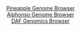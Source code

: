 <div id="Pineapple_Genome_Browser" align="center">
  <a href="https://igv.org/app/?sessionURL=blob:zZLRbpswGEbfxVKrTSJgoECMVE0kS7Moadc1ItlSVcgBQ1zAJrZDmkR593nRpt2sUnOxaRIX5pfB33d8DqAlQlLOQAgc0_ZM2wYGkCu.neK6qcgdrokEYY4rSQwgSE4EYSkB4QHkWCocP0z0lyulGhlaFlVNp8as4KZ0TVzjPWd4K82U11afVxVecoEVF9LqCdxyixZtZ0uWuGlMfbZrelaGFbZw1aw4k9xqCCuSrf5f8muUFITxmiT1plL0FCDReXTGzMzxh2g.jdKUSDkmu1F2HY1H0cwdxIuh31_Enz_NY39.OaUFw2ojyPUCub1o7HSbCQxU24sWF05PDLt3pafg4ML9eDl4aagg8toO7K6LEPJ8jYayjLz8T631Q89srovKC.cm85.DNF5cjcZ9yW9pEA2.Tdf3z.Ur3Y8GqHi60TaAdCWC0IaGC33Dc_zOj6XdNSBEmpDgFISPTwZQAqel3v54AGrXaGeAJOvNSR8DcJERAcIOgjCwEXK8q.AKImQfjQPYiOrv4b2JH1AAnchx_CSnldJCZ4lkjTQxY2ab5maxP5Mnvs3tUU6ce.wMZ0KTHa4nzxipfdmffPkjzUAT0IefLlFXfUumf.LeW4KYanmucGWZrobr2XzvDb8KZ1f3Xvwyi1FRZttX8ZyHJueixkrv1xP9.tO3FguKmdKDlkq6pBVVu7mmyLcgtB1XawtSXnHtIRDF8h00oGF78P1vPd3j0_E7">Pineapple Genome Browser</a>
</div>
<div id="Alphonso_Genome_Browser" align="center">
  <a href="https://igv.org/app/?sessionURL=blob:zZJrb9owFIb_iyWqTQqJk3BpIqEppbQNIFgJl0FVRSY4wcKxU9skUMR_n1dt2pdVKh82TYqs.MiX9zx.TqDEQhLOgA8c026atg0MILe8ilBeUDxCOZbATxGV2AACp1hglmDgn0CKpEKzyVDv3CpVSN.yiCrqOWIZN6Vrohy9coYqaSY8t7qcUrTmAikupHUjUMktkpX1Cq9RUZj6btdsWhukkIVoseVMcqvALIsrfV78qxRnmPEcx_meKvIWINZ5dMaNmaIvwSIKkgRLOcDHcNMJBmEwd3uz1X2ru5qNHxaz1uIqIhlDai9wp.0NKR_ez0nl7kjrUD6GfRnuX.c9J6y5t1e9Q0EElh27bV83IISOq8EQtsGH_6ln_ZEL.06X40XNuas5N0VXD6PubnXD5WA57U1T0n14TN7p_mwAypO9tgEkW9H2bWi4sGU0nVb9x699bUDoaUaCE.A_PRtACZTs9PKnE1DHQjsDJH7Zv.ljAC42WAC_7kHYtj3PaTbaDeh59tk4gb2gfw_w3WzitaETOE4rTglVWuhNLFkhTcSYWSapmb1eSHQ0PmqQYxQUMvs6yW7DcbC0J6ND9M2Vuz_SbGgC.vK3Z9StfiTTP7HvI0FMtb5UOTac7qJRervsa07lXGwDGslJfxstJ2H1LqDL4KRc5Ejp9bqipz.NK5EgiCldKIkka0KJOi40R14B33ZcLS5IOOXaRCCy9SdoQMNuws._BXXPz.fv">Alphonso Genome Browser</a>
</div>


<div id="DAF_Genomics_Browser" align="center">
  <a href="https://igv.org/app/?sessionURL=blob:tZFra9swFIb_i6D95KvsxBcIw916I6GDuE5GSwmn9nGsxbY8SU6ahvz3Ca9jsFFGoQVJ6HAu7ys9B7JFIRlvSUyo5Y4s1yUGkRXfpdB0Nd5Ag5LEJdQSDSKwRIFtjiQ.kBKkgmw.052VUp2MbbuA0lxjyxuWS0t6FnSm5L2qUJea1IIGnnkLO2nlvNHFCmyou4q3ktuQ5yil6dgdtuvVDvTxO7caRuKq6WvFBtWVNqGNFVYJ2i1rC3z6j5EPUNaLfUqWaTL0T3F_XUyS6XWy8M6zu8vx57vs69UyGy9PU7ZuQfUCJ8zfL6oTerFNbr8Hj_ucpp2OZlm__NY9T.WJ9.X0_KljAuXEDdzQi6IwcsjRIDXPe42B5JVwY9c3Ahoa1PfNl6s3Gut_EJyR.P7BIEpAvtHl9wei9p2GRST.6AduBuGiQEFiM3KcwI0iOvID34ki92gcSC_qd6Z5kc2jwKEJpWPrERqtX7J6.EIt9G_yvVD.NVnvt6K6Sjbp5fZstgC_dNIwSza3wdzJQufMfwWTQV59VslFA0qnfoUvUKDWag226g8V7_hw_Ak-">DAF Genomics Browser</a>
</div>
